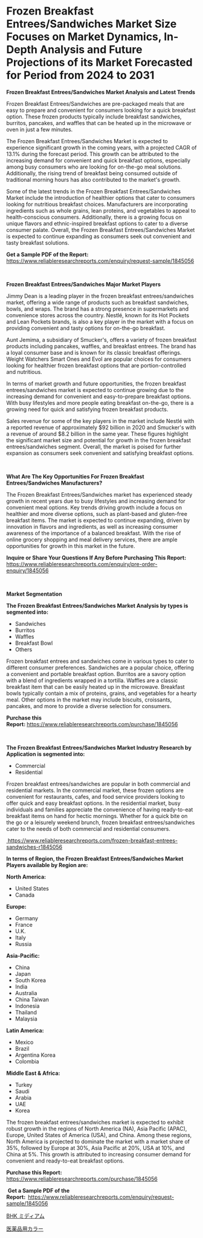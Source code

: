 <p><h1>Frozen Breakfast Entrees/Sandwiches Market Size Focuses on Market Dynamics, In-Depth Analysis and Future Projections of its Market Forecasted for Period from 2024 to 2031</h1></p><p><strong>Frozen Breakfast Entrees/Sandwiches Market Analysis and Latest Trends</strong></p>
<p><p>Frozen Breakfast Entrees/Sandwiches are pre-packaged meals that are easy to prepare and convenient for consumers looking for a quick breakfast option. These frozen products typically include breakfast sandwiches, burritos, pancakes, and waffles that can be heated up in the microwave or oven in just a few minutes.</p><p>The Frozen Breakfast Entrees/Sandwiches Market is expected to experience significant growth in the coming years, with a projected CAGR of 13.1% during the forecast period. This growth can be attributed to the increasing demand for convenient and quick breakfast options, especially among busy consumers who are looking for on-the-go meal solutions. Additionally, the rising trend of breakfast being consumed outside of traditional morning hours has also contributed to the market's growth.</p><p>Some of the latest trends in the Frozen Breakfast Entrees/Sandwiches Market include the introduction of healthier options that cater to consumers looking for nutritious breakfast choices. Manufacturers are incorporating ingredients such as whole grains, lean proteins, and vegetables to appeal to health-conscious consumers. Additionally, there is a growing focus on unique flavors and ethnic-inspired breakfast options to cater to a diverse consumer palate. Overall, the Frozen Breakfast Entrees/Sandwiches Market is expected to continue expanding as consumers seek out convenient and tasty breakfast solutions.</p></p>
<p><strong>Get a Sample PDF of the Report:&nbsp;</strong> <a href="https://www.reliableresearchreports.com/enquiry/request-sample/1845056">https://www.reliableresearchreports.com/enquiry/request-sample/1845056</a></p>
<p>&nbsp;</p>
<p><strong>Frozen Breakfast Entrees/Sandwiches Major Market Players</strong></p>
<p><p>Jimmy Dean is a leading player in the frozen breakfast entrees/sandwiches market, offering a wide range of products such as breakfast sandwiches, bowls, and wraps. The brand has a strong presence in supermarkets and convenience stores across the country. Nestlé, known for its Hot Pockets and Lean Pockets brands, is also a key player in the market with a focus on providing convenient and tasty options for on-the-go breakfast.</p><p>Aunt Jemima, a subsidiary of Smucker's, offers a variety of frozen breakfast products including pancakes, waffles, and breakfast entrees. The brand has a loyal consumer base and is known for its classic breakfast offerings. Weight Watchers Smart Ones and Evol are popular choices for consumers looking for healthier frozen breakfast options that are portion-controlled and nutritious.</p><p>In terms of market growth and future opportunities, the frozen breakfast entrees/sandwiches market is expected to continue growing due to the increasing demand for convenient and easy-to-prepare breakfast options. With busy lifestyles and more people eating breakfast on-the-go, there is a growing need for quick and satisfying frozen breakfast products.</p><p>Sales revenue for some of the key players in the market include Nestlé with a reported revenue of approximately $92 billion in 2020 and Smucker's with a revenue of around $8.2 billion in the same year. These figures highlight the significant market size and potential for growth in the frozen breakfast entrees/sandwiches segment. Overall, the market is poised for further expansion as consumers seek convenient and satisfying breakfast options.</p></p>
<p>&nbsp;</p>
<p><strong>What Are The Key Opportunities For Frozen Breakfast Entrees/Sandwiches Manufacturers?</strong></p>
<p><p>The Frozen Breakfast Entrees/Sandwiches market has experienced steady growth in recent years due to busy lifestyles and increasing demand for convenient meal options. Key trends driving growth include a focus on healthier and more diverse options, such as plant-based and gluten-free breakfast items. The market is expected to continue expanding, driven by innovation in flavors and ingredients, as well as increasing consumer awareness of the importance of a balanced breakfast. With the rise of online grocery shopping and meal delivery services, there are ample opportunities for growth in this market in the future.</p></p>
<p><strong>Inquire or Share Your Questions If Any Before Purchasing This Report:</strong> <a href="https://www.reliableresearchreports.com/enquiry/pre-order-enquiry/1845056">https://www.reliableresearchreports.com/enquiry/pre-order-enquiry/1845056</a></p>
<p>&nbsp;</p>
<p><strong>Market Segmentation</strong></p>
<p><strong>The Frozen Breakfast Entrees/Sandwiches Market Analysis by types is segmented into:</strong></p>
<p><ul><li>Sandwiches</li><li>Burritos</li><li>Waffles</li><li>Breakfast Bowl</li><li>Others</li></ul></p>
<p><p>Frozen breakfast entrees and sandwiches come in various types to cater to different consumer preferences. Sandwiches are a popular choice, offering a convenient and portable breakfast option. Burritos are a savory option with a blend of ingredients wrapped in a tortilla. Waffles are a classic breakfast item that can be easily heated up in the microwave. Breakfast bowls typically contain a mix of proteins, grains, and vegetables for a hearty meal. Other options in the market may include biscuits, croissants, pancakes, and more to provide a diverse selection for consumers.</p></p>
<p><strong>Purchase this Report:&nbsp;</strong><a href="https://www.reliableresearchreports.com/purchase/1845056">https://www.reliableresearchreports.com/purchase/1845056</a></p>
<p>&nbsp;</p>
<p><strong>The Frozen Breakfast Entrees/Sandwiches Market Industry Research by Application is segmented into:</strong></p>
<p><ul><li>Commercial</li><li>Residential</li></ul></p>
<p><p>Frozen breakfast entrees/sandwiches are popular in both commercial and residential markets. In the commercial market, these frozen options are convenient for restaurants, cafes, and food service providers looking to offer quick and easy breakfast options. In the residential market, busy individuals and families appreciate the convenience of having ready-to-eat breakfast items on hand for hectic mornings. Whether for a quick bite on the go or a leisurely weekend brunch, frozen breakfast entrees/sandwiches cater to the needs of both commercial and residential consumers.</p></p>
<p><a href="https://www.reliableresearchreports.com/frozen-breakfast-entrees-sandwiches-r1845056">&nbsp;https://www.reliableresearchreports.com/frozen-breakfast-entrees-sandwiches-r1845056</a></p>
<p><strong>In terms of Region, the Frozen Breakfast Entrees/Sandwiches Market Players available by Region are:</strong></p>
<p>
    <p> <strong> North America: </strong>
        <ul>
            <li>United States</li>
            <li>Canada</li>
        </ul>
        </p> 
    <p> <strong> Europe: </strong>
        <ul>
            <li>Germany</li>
            <li>France</li>
            <li>U.K.</li>
            <li>Italy</li>
            <li>Russia</li>
        </ul>
        </p> 
    <p> <strong> Asia-Pacific: </strong>
        <ul>
            <li>China</li>
            <li>Japan</li>
            <li>South Korea</li>
            <li>India</li>
            <li>Australia</li>
            <li>China Taiwan</li>
            <li>Indonesia</li>
            <li>Thailand</li>
            <li>Malaysia</li>
        </ul>
        </p> 
    <p> <strong> Latin America: </strong>
        <ul>
            <li>Mexico</li>
            <li>Brazil</li>
            <li>Argentina Korea</li>
            <li>Colombia</li>
        </ul>
        </p> 
    <p> <strong> Middle East & Africa: </strong>
        <ul>
            <li>Turkey</li>
            <li>Saudi</li>
            <li>Arabia</li>
            <li>UAE</li>
            <li>Korea</li>
        </ul>
    </p>
    </p>
<p><p>The frozen breakfast entrees/sandwiches market is expected to exhibit robust growth in the regions of North America (NA), Asia Pacific (APAC), Europe, United States of America (USA), and China. Among these regions, North America is projected to dominate the market with a market share of 35%, followed by Europe at 30%, Asia Pacific at 20%, USA at 10%, and China at 5%. This growth is attributed to increasing consumer demand for convenient and ready-to-eat breakfast options.</p></p>
<p><strong>Purchase this Report: </strong><a href="https://www.reliableresearchreports.com/purchase/1845056">https://www.reliableresearchreports.com/purchase/1845056</a></p>
<p>&nbsp;<strong>Get a Sample PDF of the Report:&nbsp;&nbsp;</strong><a href="https://www.reliableresearchreports.com/enquiry/request-sample/1845056">https://www.reliableresearchreports.com/enquiry/request-sample/1845056</a></p>
<p><strong></strong></p>
<p><p><a href="https://medium.com/@izaiahbartell/bhk%E3%83%9F%E3%83%87%E3%82%A3%E3%82%A2%E3%83%A0%E3%83%9E%E3%83%BC%E3%82%B1%E3%83%83%E3%83%88%E3%82%A4%E3%83%B3%E3%82%B5%E3%82%A4%E3%83%88-%E5%B8%82%E5%A0%B4%E5%8B%95%E5%90%91-%E6%88%90%E9%95%B7-2024%E5%B9%B4%E3%81%8B%E3%82%892031%E5%B9%B4%E3%81%BE%E3%81%A7%E3%81%AE%E4%BA%88%E6%B8%AC-680023c11c21">BHK ミディアム</a></p><p><a href="https://github.com/lily-u-genius/Market-Research-Report-List-1/blob/main/440008519783.md">医薬品用カラー</a></p></p>